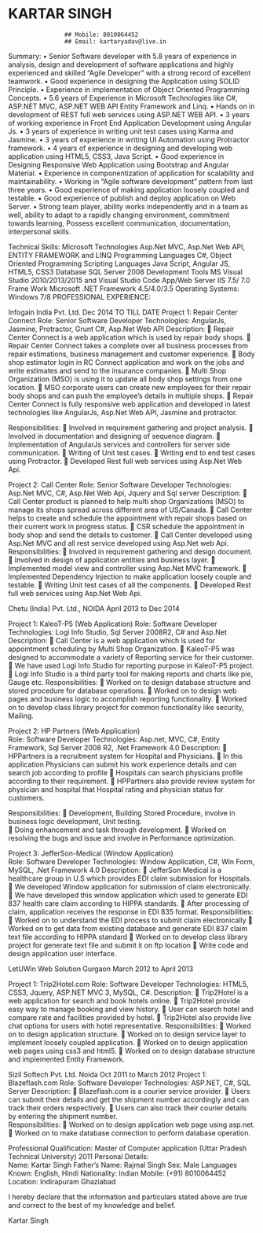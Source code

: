 # KARTAR SINGH
                    ## Mobile: 8010064452
                    ## Email: kartaryadav@live.in


Summary:
•	Senior Software developer with 5.8 years of experience in analysis, design and development of software applications and highly experienced and skilled “Agile Developer” with a strong record of excellent teamwork.
•	Good experience in designing the Application using SOLID Principle.
•	Experience in implementation of Object Oriented Programming Concepts.
•	5.6 years of Experience in Microsoft Technologies like C#, ASP.NET MVC, ASP.NET WEB API Entity Framework and Linq.
•	Hands on in development of REST full web services using ASP.NET WEB API.
•	3 years of working experience in Front End Application Development using Angular Js.
•	3 years of experience in writing unit test cases using Karma and Jasmine.
•	3 years of experience in writing UI Automation using Protractor framework. 
•	4 years of experience in designing and developing web application using HTML5, CSS3, Java Script.
•	Good experience in Designing Responsive Web Application using Bootstrap and Angular Material.
•	Experience in componentization of application for scalability and maintainability.
•	Working in “Agile software development” pattern from last three years.
•	Good experience of making application loosely coupled and testable. 
•	Good experience of publish and deploy application on Web Server.
•	Strong team player, ability works independently and in a team as well, ability to adapt to a rapidly changing environment, commitment towards learning, Possess excellent communication, documentation, interpersonal skills.

Technical Skills:
Microsoft Technologies	Asp.Net MVC, Asp.Net Web API, ENTITY FRAMEWORK and LINQ
Programming Languages	C#, Object Oriented Programming
Scripting Languages	Java Script, Angular JS, HTML5, CSS3
Database 	SQL Server 2008
Development Tools		MS Visual Studio 2010/2013/2015 and Visual Studio Code
App/Web Server		IIS 7.5/ 7.0
Frame Work	 Microsoft .NET Framework 4.5/4.0/3.5
Operating Systems:		            	 Windows 7/8
PROFESSIONAL EXPERIENCE:

Infogain India Pvt. Ltd.					Dec 2014 TO TILL DATE
Project 1:  Repair Center Connect
Role:  Senior Software Developer
Technologies:  AngularJs, Jasmine, Protractor, Grunt C#, Asp.Net Web API
Description:
	Repair Center Connect is a web application which is used by repair body shops.
	Repair Center Connect takes a complete over all business processes from repair estimations, business management and customer experience.
	Body shop estimator login in RC Connect application and work on the jobs and write estimates and send to the insurance companies.
	Multi Shop Organization (MSO) is using it to update all body shop settings from one location.
	MSO corporate users can create new employees for their repair body shops and can push the employee’s details in multiple shops.
	Repair Center Connect is fully responsive web application and developed in latest technologies like AngularJs, Asp.Net Web API, Jasmine and protractor.

Responsibilities:
	Involved in requirement gathering and project analysis.
	Involved in documentation and designing of sequence diagram.
	Implementation of AngularJs services and controllers for server side communication.
	Writing of Unit test cases.
	Writing end to end test cases using Protractor.
	Developed Rest full web services using Asp.Net Web Api.

Project 2: Call Center
Role:  Senior Software Developer
Technologies:  Asp.Net MVC, C#, Asp.Net Web Api, Jquery and Sql server
Description:
	Call Center product is planned to help multi shop Organizations (MSO) to manage its shops spread across different area of US/Canada.
	Call Center helps to create and schedule the appointment with repair shops based on their current work in progress status.
	CSR schedule the appointment in body shop and send the details to customer.
	Call Center developed using Asp.Net MVC and all rest service developed using Asp.Net web Api.
Responsibilities:
	Involved in requirement gathering and design document.
	Involved in design of application entities and business layer.
	Implemented model view and controller using Asp.Net MVC framework.
	Implemented Dependency Injection to make application loosely couple and testable.
	Writing Unit test cases of all the components. 
	Developed Rest full web services using Asp.Net Web Api.

Chetu (India) Pvt. Ltd., NOIDA 				April 2013 to Dec 2014

Project 1:  KaleoT-P5 (Web Application)
Role:  Software Developer
Technologies: Logi Info Studio, Sql Server 2008R2, C# and Asp.Net
Description:
	Call Center is a web application which is used for appointment scheduling by Multi Shop Organization.
	KaleoT-P5 was designed to accommodate a variety of Reporting service for their customer.
	We have used Logi Info Studio for reporting purpose in KaleoT-P5 project.
	Logi Info Studio is a third party tool for making reports and charts like pie, Gauge etc.
Responsibilities:
	Worked on to design database structure and stored procedure for database operations.
	Worked on to design web pages and business logic to accomplish reporting functionality.
	Worked on to develop class library project for common functionality like security, Mailing.

Project 2:  HP Partners (Web Application)                               
Role:  Software Developer
Technologies:  Asp.net, MVC, C#, Entity Framework, Sql Server 2008 R2, .Net Framework 4.0
Description:
	HPPartners is a recruitment system for Hospital and Physicians.
	In this application Physicians can submit his work experience details and can search job according to profile 
	Hospitals can search physicians profile according to their requirement.
	HPPartners also provide review system for physician and hospital that Hospital rating and physician status for customers.

Responsibilities:
	Development, Building Stored Procedure, involve in business logic development, Unit testing.  
	Doing enhancement and task through development.
	Worked on resolving the bugs and issue and involve in Performance optimization.

Project 3:  JefferSon-Medical (Window Application)                                                 
Role:  Software Developer
Technologies:   Window Application, C#, Win Form, MySQL, .Net Framework 4.0
Description:
	JefferSon Medical is a healthcare group in U.S which provides EDI claim submission for Hospitals.
	We developed Window application for submission of claim electronically.
	We have developed this window application which used to generate EDI 837 health care claim according to HIPPA standards.
	After processing of claim, application receives the response in EDI 835 format.
Responsibilities:
	Worked on to understand the EDI process to submit claim electronically
	Worked on to get data from existing database and generate EDI 837 claim text file according to HIPPA standard
	Worked on to develop class library project for generate text file and submit it on ftp location
	Write code and design application user interface.






LetUWin Web Solution Gurgaon 			March 2012 to April 2013

Project 1:  Trip2Hotel.com
Role:  Software Developer
Technologies:   HTML5, CSS3, Jquery, ASP.NET MVC 3, MySQL, C#.
Description:
	Trip2Hotel is a web application for search and book hotels online.
	Trip2Hotel provide easy way to manage booking and view history.
	User can search hotel and compare rate and facilities provided by hotel.
	Trip2Hotel also provide live chat options for users with hotel representative.
Responsibilities:
	Worked on to design application structure.
	Worked on to design service layer to implement loosely coupled application.
	Worked on to design application web pages using css3 and html5.
	Worked on to design database structure and implemented Entity Framework.

Sizil Softech Pvt. Ltd.  Noida 				    Oct 2011 to March 2012
Project 1:  Blazeflash.com
Role:  Software Developer
Technologies:   ASP.NET, C#, SQL Server
Description:
	Blazeflash.com is a courier service provider.
	Users can submit their details and get the shipment number accordingly and can track their orders respectively. 
	Users can also track their courier details by entering the shipment number.  
Responsibilities:
	Worked on to design application web page using asp.net.
	Worked on to make database connection to perform database operation.  

Professional Qualification:
 Master of Computer application (Uttar Pradesh Technical University) 2011
Personal Details:	
Name:			Kartar Singh
Father’s Name:		Rajmal Singh
Sex:			Male 
Languages Known:	English, Hindi
Nationality:		Indian
Mobile:                         	 (+91) 8010064452
Location:                       	Indirapuram Ghaziabad


I hereby declare that the information and particulars stated above are true and correct to the best of my knowledge and belief.

Kartar Singh
